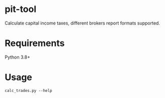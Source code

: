 # pit-tool
Calculate capital income taxes, different brokers report formats supported.

# Requirements
Python 3.8+

# Usage
`calc_trades.py --help`
